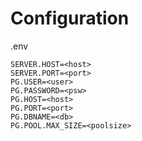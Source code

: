 # Configuration

<key>.env</key>

```
SERVER.HOST=<host>
SERVER.PORT=<port>
PG.USER=<user>
PG.PASSWORD=<psw>
PG.HOST=<host>
PG.PORT=<port>
PG.DBNAME=<db>
PG.POOL.MAX_SIZE=<poolsize>
```
